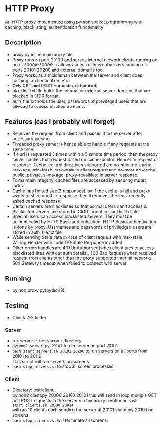 # HTTP Proxy
An HTTP proxy implemented using python socket programming with caching, blacklisting, authentication functionality

## Description
- proxy.py is the main proxy file
- Proxy runs on port 20100 and serves internal network clients running on ports 20000-20099. It allows access to internal servers running on ports 20101-20200 and external domains too.
- Proxy works as a middleman between the server and client does caching, authentication, etc
- Only GET and POST requests are handled.
- blacklist.txt file holds the internal or external server domains that are blocked in CIDR format.
- auth_file.txt holds the user, passwords of previleged users that are allowed to access blocked domains.

## Features (cas I probably will forget)
- Receives the request from client and passes it to the server after necessary parsing.
- Threaded proxy server is hence able to handle many requests at the same time.
- If a url is requested 3 times within a 5 minute time period, then the proxy server caches that request based on cache-control Header in request or response. Cache-control directives supported are no-store no-cache, max-age, min-fresh, max-stale in client request and no-store no-cache, public, private, s-maxage, proxy-revalidate in server response.
- To maintain integrity, cached files are accessed by securing mutex locks.
- Cache has limited size(3 responses), so if the cache is full and proxy wants to store another response then it removes the least recently asked cached response.
- Certain servers are blacklisted so that normal users can't access it. Blacklisted servers are stored in CIDR format in blacklist.txt file.
- Special users can access blacklisted servers. They must be authenticated by HTTP Basic authentication. HTTP Basic authentication is done by proxy. Usernames and passwords of priviledged users are stored in auth_file.txt file.
- While sending Stale data in case of client request with max-stale, Waring Header with code 110-Stale Response is added
- Other errors handles are  401 UnAuthorised(when client tries to access blacklisted sites with out auth details), 400 Bad Request(when received request from clients other than the proxy supported  internal network), 504 Gateway timeout(when failed to connect with server)

## Running
- python proxy.py(python3)

## Testing
- Check 2-2 folder

### Server
- run server in /test/server directory  
- `python2 server.py 20101` to run server on port 20101  
- `bash start_servers.sh 20101 20200` to run servers on all ports from 20101 to 20110.  
This script will run servers on screens
- `bash stop_servers.sh` to stop all screen processes.

### Client

- Directory: test/client/  
python2 client.py 20000 20100 20101 this will send in loop multiple GET and POST requests to the server via the proxy mentioned
`bash start_clients.sh 20000 20010`  
will run 10 clients each sending the server at 20101 via proxy 20100 on screens
- `bash stop_clients.sh` will terminate all screens.
